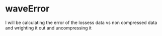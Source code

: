 # waveError
I will be calculating the error of the lossess data vs non compressed data and wrighting it out and uncompressing it 
